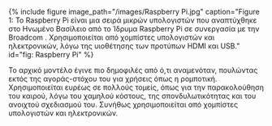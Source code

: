 {% include figure image_path="/images/Raspberry Pi.jpg" caption="Figure 1: Το Raspberry Pi είναι μια σειρά μικρών υπολογιστών που αναπτύχθηκε στο Ηνωμένο Βασίλειο από το Ίδρυμα Raspberry Pi σε συνεργασία με την Broadcom . Xρησιμοποιείται από χομπίστες υπολογιστών και ηλεκτρονικών, λόγω της υιοθέτησης των προτύπων HDMI και USB." id="fig: Raspberry Pi" %}

Το αρχικό μοντέλο έγινε πιο δημοφιλές από ό,τι αναμενόταν, πουλώντας εκτός της αγοράς-στόχου του για χρήσεις όπως η ρομποτική. Χρησιμοποιείται ευρέως σε πολλούς τομείς, όπως για την παρακολούθηση του καιρού, λόγω του χαμηλού κόστους, της σπονδυλωτικότητας και του ανοιχτού σχεδιασμού του. Συνήθως χρησιμοποιείται από χομπίστες υπολογιστών και ηλεκτρονικών.
